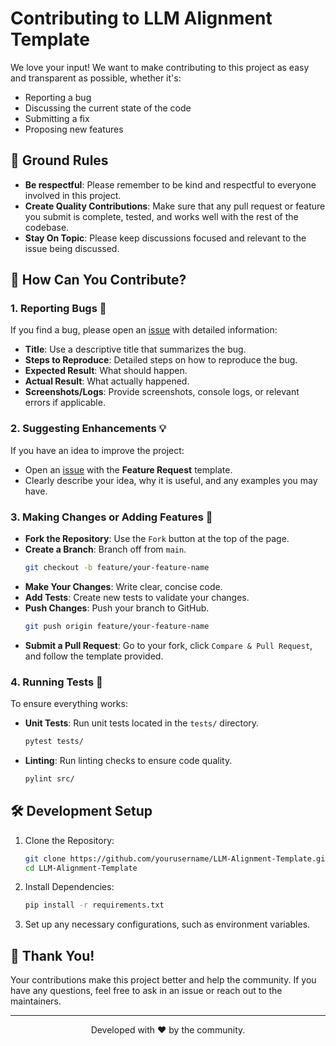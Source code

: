 # Contributing to LLM Alignment Template

We love your input! We want to make contributing to this project as easy and transparent as possible, whether it's:

- Reporting a bug
- Discussing the current state of the code
- Submitting a fix
- Proposing new features

## 📝 Ground Rules

- **Be respectful**: Please remember to be kind and respectful to everyone involved in this project.
- **Create Quality Contributions**: Make sure that any pull request or feature you submit is complete, tested, and works well with the rest of the codebase.
- **Stay On Topic**: Please keep discussions focused and relevant to the issue being discussed.

## 🚀 How Can You Contribute?

### 1. Reporting Bugs 🐛

If you find a bug, please open an [issue](https://github.com/yourusername/LLM-Alignment-Template/issues) with detailed information:

- **Title**: Use a descriptive title that summarizes the bug.
- **Steps to Reproduce**: Detailed steps on how to reproduce the bug.
- **Expected Result**: What should happen.
- **Actual Result**: What actually happened.
- **Screenshots/Logs**: Provide screenshots, console logs, or relevant errors if applicable.

### 2. Suggesting Enhancements 💡

If you have an idea to improve the project:

- Open an [issue](https://github.com/yourusername/LLM-Alignment-Template/issues) with the **Feature Request** template.
- Clearly describe your idea, why it is useful, and any examples you may have.

### 3. Making Changes or Adding Features 🔨

- **Fork the Repository**: Use the `Fork` button at the top of the page.
- **Create a Branch**: Branch off from `main`.
  ```bash
  git checkout -b feature/your-feature-name
  ```
- **Make Your Changes**: Write clear, concise code.
- **Add Tests**: Create new tests to validate your changes.
- **Push Changes**: Push your branch to GitHub.
  ```bash
  git push origin feature/your-feature-name
  ```
- **Submit a Pull Request**: Go to your fork, click `Compare & Pull Request`, and follow the template provided.

### 4. Running Tests 🧪

To ensure everything works:

- **Unit Tests**: Run unit tests located in the `tests/` directory.
  ```bash
  pytest tests/
  ```
- **Linting**: Run linting checks to ensure code quality.
  ```bash
  pylint src/
  ```

## 🛠️ Development Setup

1. Clone the Repository:
   ```bash
   git clone https://github.com/yourusername/LLM-Alignment-Template.git
   cd LLM-Alignment-Template
   ```
2. Install Dependencies:
   ```bash
   pip install -r requirements.txt
   ```
3. Set up any necessary configurations, such as environment variables.

## 🙏 Thank You!

Your contributions make this project better and help the community. If you have any questions, feel free to ask in an issue or reach out to the maintainers.

---

<p align="center">Developed with ❤️ by the community.</p>